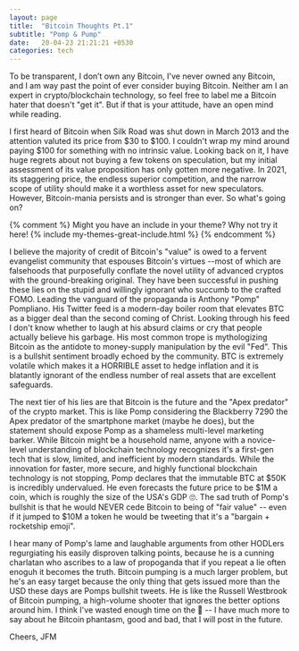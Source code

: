 ```yaml
---
layout: page
title:  "Bitcoin Thoughts Pt.1"
subtitle: "Pomp & Pump"
date:   20-04-23 21:21:21 +0530
categories: tech
---
```


To be transparent, I don’t own any Bitcoin, I've never owned any Bitcoin, and I am way past the point of ever consider buying Bitcoin. Neither am I an expert in crypto/blockchain technology, so feel free to label me a Bitcoin hater that doesn't "get it". But if that is your attitude, have an open mind while reading.

I first heard of Bitcoin when Silk Road was shut down in March 2013 and the attention valuted its price from $30 to $100. I couldn't wrap my mind around paying $100 for something with no intrinsic value.  Looking back on it, I have huge regrets about not buying a few tokens on speculation, but my initial assessment of its value proposition has only gotten more negative. In 2021, its staggering price, the endless superior competition, and the narrow scope of utility should make it a worthless asset for new speculators. However, Bitcoin-mania persists and is stronger than ever. So what's going on?

{% comment %}
Might you have an include in your theme? Why not try it here!
{% include my-themes-great-include.html %}
{% endcomment %}

I believe the majority of credit of Bitcoin's "value" is owed to a fervent evangelist community that espouses Bitcoin's virtues --most of which are falsehoods that purposefully conflate the novel utility of advanced cryptos with the ground-breaking original. They have been successful in pushing these lies on the stupid and willingly ignorant who succumb to the crafted FOMO. Leading the vanguard of the propaganda is Anthony "Pomp" Pompliano. His Twitter feed is a modern-day boiler room that elevates BTC as a bigger deal than the second coming of Christ. Looking through his feed I don't know whether to laugh at his absurd claims or cry that people actually believe his garbage. His most common trope is mythologizing Bitcoin as the antidote to money-supply manipulation by the evil "Fed". This is a bullshit sentiment broadly echoed by the community.  BTC is extremely volatile which makes it a HORRIBLE asset to hedge inflation and it is blatantly ignorant of the endless number of real assets that are excellent safeguards.

The next tier of his lies are that Bitcoin is the future and the "Apex predator" of the crypto market. This is like Pomp considering the Blackberry 7290 the Apex predator of the smartphone market (maybe he does), but the statement should expose Pomp as a shameless multi-level marketing barker. While Bitcoin might be a household name, anyone with a novice-level understanding of blockchain technology recognizes it's a first-gen tech that is slow, limited, and inefficient by modern standards. While the innovation for faster, more secure, and highly functional blockchain technology is not stopping, Pomp declares that the immutable BTC at $50K is incredibly undervalued. He even forecasts the future price to be $1M a coin, which is roughly the size of the USA's GDP 🙄. The sad truth of Pomp's bullshit is that he would NEVER cede Bitcoin to being of "fair value"  -- even if it jumped to $10M a token he would be tweeting that it's a "bargain + rocketship emoji". 

I hear many of Pomp's lame and laughable arguments from other HODLers regurgiating his easily disproven talking points, because he is a cunning charlatan who ascribes to a law of propoganda that if you repeat a lie often enoguh it becomes the truth. Bitcoin pumping is a much larger problem, but he's an easy target because the only thing that gets issued more than the USD these days are Pomps bullshit tweets. He is like the Russell Westbrook of Bitcoin pumping, a high-volume shooter that ignores the better options around him. I think I've wasted enough time on the 🤡 -- I have much more to say about he Bitcoin phantasm, good and bad, that I will post in the future.

Cheers,
JFM
